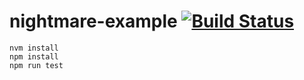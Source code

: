 nightmare-example [![Build Status](https://img.shields.io/travis/ThibWeb/nightmare-example.svg?style=flat-square)](https://travis-ci.org/ThibWeb/nightmare-example)
=================

```
nvm install
npm install
npm run test
```
